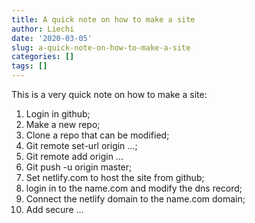 ```yaml
---
title: A quick note on how to make a site
author: Liechi
date: '2020-03-05'
slug: a-quick-note-on-how-to-make-a-site
categories: []
tags: []
---
```

This is a very quick note on how to make a site:
  
1. Login in github;  
2. Make a new repo;  
3. Clone a repo that can be modified;  
4. Git remote set-url origin ...;  
5. Git remote add origin ...  
6. Git push -u origin master;  
7. Set netlify.com to host the site from github;  
8. login in to the name.com and modify the dns record;  
9. Connect the netlify domain to the name.com domain;  
10. Add secure ...  


